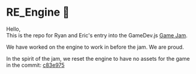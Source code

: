 # RE_Engine :rocket:   

Hello,  
This is the repo for Ryan and Eric's entry into the GameDev.js [Game Jam](https://gamedevjs.com/jam/2023/).  

We have worked on the engine to work in before the jam. We are proud.  

In the spirit of the jam, we reset the engine to have no assets for the game in the commit: [c83e975](https://github.com/RyanUlch/re_engine/commit/c83e9756f5df8ddd955636cf7089dd768ae7e640)  
